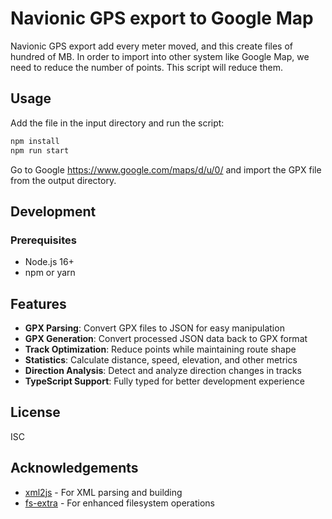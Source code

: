 # Navionic GPS export to Google Map

Navionic GPS export add every meter moved, and this create files of hundred of MB. In order to import into other system like Google Map, we need to reduce the number of points. This script will reduce them.

## Usage

Add the file in the input directory and run the script:
```bash
npm install
npm run start
```

Go to Google https://www.google.com/maps/d/u/0/ and import the GPX file from the output directory.

## Development

### Prerequisites

- Node.js 16+
- npm or yarn

## Features

- **GPX Parsing**: Convert GPX files to JSON for easy manipulation
- **GPX Generation**: Convert processed JSON data back to GPX format
- **Track Optimization**: Reduce points while maintaining route shape
- **Statistics**: Calculate distance, speed, elevation, and other metrics
- **Direction Analysis**: Detect and analyze direction changes in tracks
- **TypeScript Support**: Fully typed for better development experience


## License

ISC

## Acknowledgements

- [xml2js](https://github.com/Leonidas-from-XIV/node-xml2js) - For XML parsing and building
- [fs-extra](https://github.com/jprichardson/node-fs-extra) - For enhanced filesystem operations
